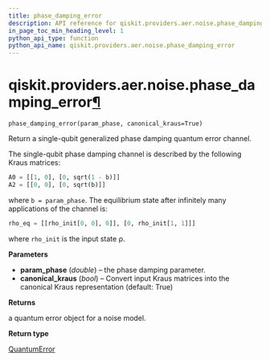 ```yaml
---
title: phase_damping_error
description: API reference for qiskit.providers.aer.noise.phase_damping_error
in_page_toc_min_heading_level: 1
python_api_type: function
python_api_name: qiskit.providers.aer.noise.phase_damping_error
---
```


# qiskit.providers.aer.noise.phase\_damping\_error[¶](#qiskit-providers-aer-noise-phase-damping-error "Permalink to this headline")

<span id="qiskit.providers.aer.noise.phase_damping_error" />

`phase_damping_error(param_phase, canonical_kraus=True)`

Return a single-qubit generalized phase damping quantum error channel.

The single-qubit phase damping channel is described by the following Kraus matrices:

```python
A0 = [[1, 0], [0, sqrt(1 - b)]]
A2 = [[0, 0], [0, sqrt(b)]]
```

where `b = param_phase`. The equilibrium state after infinitely many applications of the channel is:

```python
rho_eq = [[rho_init[0, 0], 0]], [0, rho_init[1, 1]]]
```

where `rho_init` is the input state ρ.

**Parameters**

*   **param\_phase** (*double*) – the phase damping parameter.
*   **canonical\_kraus** (*bool*) – Convert input Kraus matrices into the canonical Kraus representation (default: True)

**Returns**

a quantum error object for a noise model.

**Return type**

[QuantumError](qiskit.providers.aer.noise.QuantumError "qiskit.providers.aer.noise.QuantumError")

